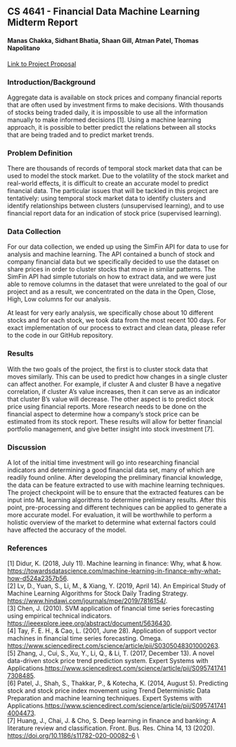 ## CS 4641 - Financial Data Machine Learning Midterm Report
#### Manas Chakka, Sidhant Bhatia, Shaan Gill, Atman Patel, Thomas Napolitano

[Link to Project Proposal](mchakka.github.io/4641-ML-Project/README)

### Introduction/Background

Aggregate data is available on stock prices and company financial reports that are often used by investment firms to make decisions. With thousands of stocks being traded daily, it is impossible to use all the information manually to make informed decisions [1]. Using a machine learning approach, it is possible to better predict the relations between all stocks that are being traded and to predict market trends.

### Problem Definition

There are thousands of records of temporal stock market data that can be used to model the stock market. Due to the volatility of the stock market and real-world effects, it is difficult to create an accurate model to predict financial data. The particular issues that will be tackled in this project are tentatively: using temporal stock market data to identify clusters and identify relationships between clusters (unsupervised learning), and to use financial report data for an indication of stock price (supervised learning).

### Data Collection

For our data collection, we ended up using the SimFin API for data to use for analysis and machine learning. The API contained a bunch of stock and company financial data but we specifically decided to use the dataset on share prices in order to cluster stocks that move in similar patterns. The SimFin API had simple tutorials on how to extract data, and we were just able to remove columns in the dataset that were unrelated to the goal of our project and as a result, we concentrated on the data in the Open, Close, High, Low columns for our analysis. 

At least for very early analysis, we specifically chose about 10 different stocks and for each stock, we took data from the most recent 100 days. For exact implementation of our process to extract and clean data, please refer to the code in our GitHub repository. 


### Results

With the two goals of the project, the first is to cluster stock data that moves similarly. This can be used to predict how changes in a single cluster can affect another. For example, if cluster A and cluster B have a negative correlation, if cluster A’s value increases, then it can serve as an indicator that cluster B’s value will decrease. The other aspect is to predict stock price using financial reports. More research needs to be done on the financial aspect to determine how a company’s stock price can be estimated from its stock report. These results will allow for better financial portfolio management, and give better insight into stock investment [7].

### Discussion

A lot of the initial time investment will go into researching financial indicators and determining a good financial data set, many of which are readily found online. After developing the preliminary financial knowledge, the data can be feature extracted to use with machine learning techniques. The project checkpoint will be to ensure that the extracted features can be input into ML learning algorithms to determine preliminary results. After this point, pre-processing and different techniques can be applied to generate a more accurate model. For evaluation, it will be worthwhile to perform a holistic overview of the market to determine what external factors could have affected the accuracy of the model.

### References
[1] Didur, K. (2018, July 11). Machine learning in finance: Why, what & how. https://towardsdatascience.com/machine-learning-in-finance-why-what-how-d524a2357b56. \
[2] Lv, D., Yuan, S., Li, M., & Xiang, Y. (2019, April 14). An Empirical Study of Machine Learning Algorithms for Stock Daily Trading Strategy. https://www.hindawi.com/journals/mpe/2019/7816154/. \
[3] Chen, J. (2010). SVM application of financial time series forecasting using empirical technical indicators. https://ieeexplore.ieee.org/abstract/document/5636430. \
[4] Tay, F. E. H., & Cao, L. (2001, June 28). Application of support vector machines in financial time series forecasting. Omega. https://www.sciencedirect.com/science/article/pii/S0305048301000263. \
[5] Zhang, J., Cui, S., Xu, Y., Li, Q., & Li, T. (2017, December 13). A novel data-driven stock price trend prediction system. Expert Systems with Applications.https://www.sciencedirect.com/science/article/pii/S0957417417308485. \
[6] Patel, J., Shah, S., Thakkar, P., & Kotecha, K. (2014, August 5). Predicting stock and stock price index movement using Trend Deterministic Data Preparation and machine learning techniques. Expert Systems with Applications.https://www.sciencedirect.com/science/article/pii/S0957417414004473. \
[7] Huang, J., Chai, J. & Cho, S. Deep learning in finance and banking: A literature review and classification. Front. Bus. Res. China 14, 13 (2020). https://doi.org/10.1186/s11782-020-00082-6 \
